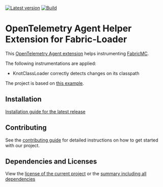 [![Latest version](https://img.shields.io/maven-central/v/net.litetex/otel-fabric-helper-extension?logo=apache%20maven)](https://mvnrepository.com/artifact/net.litetex/otel-fabric-helper-extension)
[![Build](https://img.shields.io/github/actions/workflow/status/litetex-oss/otel-fabric-helper-extension/check-build.yml?branch=develop)](https://github.com/litetex-oss/otel-fabric-helper-extension/actions/workflows/check-build.yml?query=branch%3Adevelop)

# OpenTelemetry Agent Helper Extension for Fabric-Loader

This [OpenTelemetry Agent extension](https://opentelemetry.io/docs/zero-code/java/agent/extensions/) helps instrumenting [FabricMC](https://github.com/FabricMC/fabric-loader).

The following instrumentations are applied:
* KnotClassLoader correctly detects changes on its classpath

The project is based on [this example](https://github.com/open-telemetry/opentelemetry-java-instrumentation/tree/main/examples/extension).

## Installation
[Installation guide for the latest release](https://github.com/litetex-oss/otel-fabric-helper-extension/releases/latest#Installation)

## Contributing
See the [contributing guide](./CONTRIBUTING.md) for detailed instructions on how to get started with our project.

## Dependencies and Licenses
View the [license of the current project](LICENSE) or the [summary including all dependencies](https://litetex-oss.github.io/otel-fabric-helper-extension/dependencies)
